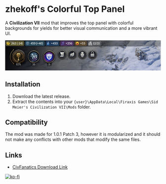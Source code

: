 # zhekoff's Colorful Top Panel

A **Civilization VII** mod that improves the top panel with colorful backgrounds for yields for better visual communication and a more vibrant UI.

![](img/colorful-top-panel.png)

## Installation

1. Download the latest release.
2. Extract the contents into your `{user}\AppData\Local\Firaxis Games\Sid Meier's Civilization VII\Mods` folder.

## Compatibility

The mod was made for 1.0.1 Patch 3, however it is modularized and it should not make any conflicts with other mods that modify the same files.

## Links

* [CivFanatics Download Link](https://forums.civfanatics.com/resources/zhekoffs-colorful-top-panel.31964/)

[![ko-fi](https://ko-fi.com/img/githubbutton_sm.svg)](https://ko-fi.com/O5O41BNUB1)
